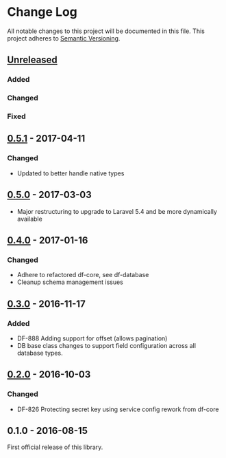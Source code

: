 # Change Log
All notable changes to this project will be documented in this file.
This project adheres to [Semantic Versioning](http://semver.org/).

## [Unreleased]
### Added
### Changed
### Fixed

## [0.5.1] - 2017-04-11
### Changed
- Updated to better handle native types

## [0.5.0] - 2017-03-03
- Major restructuring to upgrade to Laravel 5.4 and be more dynamically available

## [0.4.0] - 2017-01-16
### Changed
- Adhere to refactored df-core, see df-database
- Cleanup schema management issues

## [0.3.0] - 2016-11-17
### Added
- DF-888 Adding support for offset (allows pagination)
- DB base class changes to support field configuration across all database types.

## [0.2.0] - 2016-10-03
### Changed
- DF-826 Protecting secret key using service config rework from df-core

## 0.1.0 - 2016-08-15
First official release of this library.

[Unreleased]: https://github.com/dreamfactorysoftware/df-cassandra/compare/0.5.1...HEAD
[0.5.1]: https://github.com/dreamfactorysoftware/df-cassandra/compare/0.5.0...0.5.1
[0.5.0]: https://github.com/dreamfactorysoftware/df-cassandra/compare/0.4.0...0.5.0
[0.4.0]: https://github.com/dreamfactorysoftware/df-cassandra/compare/0.3.0...0.4.0
[0.3.0]: https://github.com/dreamfactorysoftware/df-cassandra/compare/0.2.0...0.3.0
[0.2.0]: https://github.com/dreamfactorysoftware/df-cassandra/compare/0.1.0...0.2.0
